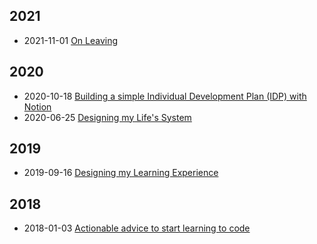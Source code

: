 <div class="tags">

## 2021

- <time class="date">2021-11-01</time> <span>[On Leaving](/on-leaving)</span>

## 2020

- <time class="date">2020-10-18</time> <span>[Building a simple Individual Development Plan (IDP) with Notion](/building-an-individual-development-plan-with-notion)</span>
- <time class="date">2020-06-25</time> <span>[Designing my Life's System](/designing-my-lifes-system)</span>

## 2019

- <time class="date">2019-09-16</time> <span>[Designing my Learning Experience](/designing-my-learning-experience)</span>

## 2018

- <time class="date">2018-01-03</time> <span>[Actionable advice to start learning to code](/actionable-advice-to-start-learning-to-code)</span>

</div>
